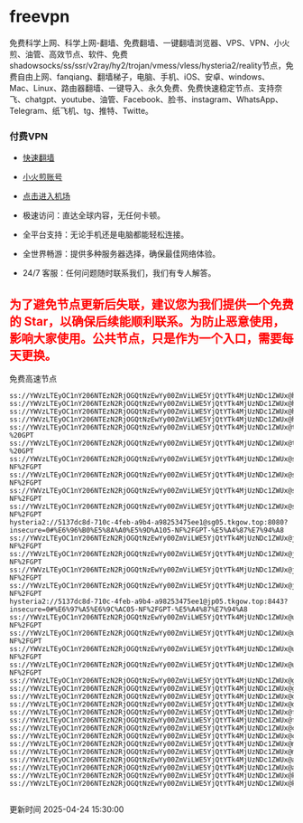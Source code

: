 # freevpn

免费科学上网、科学上网-翻墙、免费翻墙、一键翻墙浏览器、VPS、VPN、小火煎、油管、高效节点、软件、免费shadowsocks/ss/ssr/v2ray/hy2/trojan/vmess/vless/hysteria2/reality节点，免费自由上网、fanqiang、翻墙梯子，电脑、手机、iOS、安卓、windows、Mac、Linux、路由器翻墙、一键导入、永久免费、免费快速稳定节点、支持奈飞、chatgpt、youtube、油管、Facebook、脸书、instagram、WhatsApp、Telegram、纸飞机、tg、推特、Twitte。

### 付费VPN
* [快速翻墙](https://uhuio.top/) 

* [小火煎账号](https://free-clash.top/) 

* [点击进入机场](https://uhuio.top/) 

* 极速访问：直达全球内容，无任何卡顿。

* 全平台支持：无论手机还是电脑都能轻松连接。

* 全世界畅游：提供多种服务器选择，确保最佳网络体验。

* 24/7 客服：任何问题随时联系我们，我们有专人解答。

## <font color="red">为了避免节点更新后失联，建议您为我们提供一个免费的 Star，以确保后续能顺利联系。为防止恶意使用，影响大家使用。公共节点，只是作为一个入口，需要每天更换。</font>

免费高速节点

```ss://YWVzLTEyOC1nY206NTEzN2RjOGQtNzEwYy00ZmViLWE5YjQtYTk4MjUzNDc1ZWUx@hk01.jgrtoioceaw.help:50384#%E9%A6%99%E6%B8%AF01
ss://YWVzLTEyOC1nY206NTEzN2RjOGQtNzEwYy00ZmViLWE5YjQtYTk4MjUzNDc1ZWUx@hk02.jigreliewolf.click:17889#%E9%A6%99%E6%B8%AF02
ss://YWVzLTEyOC1nY206NTEzN2RjOGQtNzEwYy00ZmViLWE5YjQtYTk4MjUzNDc1ZWUx@hk03.jigreliewolf.click:10838#%E9%A6%99%E6%B8%AF03
ss://YWVzLTEyOC1nY206NTEzN2RjOGQtNzEwYy00ZmViLWE5YjQtYTk4MjUzNDc1ZWUx@hk04.jgrtoioceaw.help:29956#%E9%A6%99%E6%B8%AF04
ss://YWVzLTEyOC1nY206NTEzN2RjOGQtNzEwYy00ZmViLWE5YjQtYTk4MjUzNDc1ZWUx@hk05.ijgelrkasd.click:41284#%E9%A6%99%E6%B8%AF05
ss://YWVzLTEyOC1nY206NTEzN2RjOGQtNzEwYy00ZmViLWE5YjQtYTk4MjUzNDc1ZWUx@tw01.jigreliewolf.click:30995#%E5%8F%B0%E6%B9%BE01%20-%20GPT
ss://YWVzLTEyOC1nY206NTEzN2RjOGQtNzEwYy00ZmViLWE5YjQtYTk4MjUzNDc1ZWUx@tw02.ijgelrkasd.click:22610#%E5%8F%B0%E6%B9%BE02%20-%20GPT
ss://YWVzLTEyOC1nY206NTEzN2RjOGQtNzEwYy00ZmViLWE5YjQtYTk4MjUzNDc1ZWUx@sg01.jgrtoioceaw.help:55559#%E6%96%B0%E5%8A%A0%E5%9D%A101%20-NF%2FGPT
ss://YWVzLTEyOC1nY206NTEzN2RjOGQtNzEwYy00ZmViLWE5YjQtYTk4MjUzNDc1ZWUx@sg02.jigreliewolf.click:40574#%E6%96%B0%E5%8A%A0%E5%9D%A102%20-NF%2FGPT
ss://YWVzLTEyOC1nY206NTEzN2RjOGQtNzEwYy00ZmViLWE5YjQtYTk4MjUzNDc1ZWUx@sg03.ijgelrkasd.click:23716#%E6%96%B0%E5%8A%A0%E5%9D%A103%20-NF%2FGPT
ss://YWVzLTEyOC1nY206NTEzN2RjOGQtNzEwYy00ZmViLWE5YjQtYTk4MjUzNDc1ZWUx@sg04.jgrtoioceaw.help:17971#%E6%96%B0%E5%8A%A0%E5%9D%A104%20-NF%2FGPT
hysteria2://5137dc8d-710c-4feb-a9b4-a98253475ee1@sg05.tkgow.top:8080?insecure=0#%E6%96%B0%E5%8A%A0%E5%9D%A105-NF%2FGPT-%E5%A4%87%E7%94%A8
ss://YWVzLTEyOC1nY206NTEzN2RjOGQtNzEwYy00ZmViLWE5YjQtYTk4MjUzNDc1ZWUx@jp01.jgrtoioceaw.help:58645#%E6%97%A5%E6%9C%AC01%20-NF%2FGPT
ss://YWVzLTEyOC1nY206NTEzN2RjOGQtNzEwYy00ZmViLWE5YjQtYTk4MjUzNDc1ZWUx@jp02.jgrtoioceaw.help:47462#%E6%97%A5%E6%9C%AC02%20-NF%2FGPT
ss://YWVzLTEyOC1nY206NTEzN2RjOGQtNzEwYy00ZmViLWE5YjQtYTk4MjUzNDc1ZWUx@jp03.jigreliewolf.click:33414#%E6%97%A5%E6%9C%AC03%20-NF%2FGPT
ss://YWVzLTEyOC1nY206NTEzN2RjOGQtNzEwYy00ZmViLWE5YjQtYTk4MjUzNDc1ZWUx@jp04.ijgelrkasd.click:58223#%E6%97%A5%E6%9C%AC04%20-NF%2FGPT
hysteria2://5137dc8d-710c-4feb-a9b4-a98253475ee1@jp05.tkgow.top:8443?insecure=0#%E6%97%A5%E6%9C%AC05-NF%2FGPT-%E5%A4%87%E7%94%A8
ss://YWVzLTEyOC1nY206NTEzN2RjOGQtNzEwYy00ZmViLWE5YjQtYTk4MjUzNDc1ZWUx@us01.jgrtoioceaw.help:48129#%E7%BE%8E%E5%9B%BD01%20-NF%2FGPT
ss://YWVzLTEyOC1nY206NTEzN2RjOGQtNzEwYy00ZmViLWE5YjQtYTk4MjUzNDc1ZWUx@us02.jgrtoioceaw.help:44907#%E7%BE%8E%E5%9B%BD02%20-NF%2FGPT
ss://YWVzLTEyOC1nY206NTEzN2RjOGQtNzEwYy00ZmViLWE5YjQtYTk4MjUzNDc1ZWUx@us03.jigreliewolf.click:43330#%E7%BE%8E%E5%9B%BD03%20-NF%2FGPT
ss://YWVzLTEyOC1nY206NTEzN2RjOGQtNzEwYy00ZmViLWE5YjQtYTk4MjUzNDc1ZWUx@us04.ijgelrkasd.click:44130#%E7%BE%8E%E5%9B%BD04%20-NF%2FGPT
ss://YWVzLTEyOC1nY206NTEzN2RjOGQtNzEwYy00ZmViLWE5YjQtYTk4MjUzNDc1ZWUx@gb01.jgrtoioceaw.help:27765#%E8%8B%B1%E5%9B%BD01
ss://YWVzLTEyOC1nY206NTEzN2RjOGQtNzEwYy00ZmViLWE5YjQtYTk4MjUzNDc1ZWUx@gb02.jigreliewolf.click:52762#%E8%8B%B1%E5%9B%BD02
ss://YWVzLTEyOC1nY206NTEzN2RjOGQtNzEwYy00ZmViLWE5YjQtYTk4MjUzNDc1ZWUx@de01.jgrtoioceaw.help:20635#%E5%BE%B7%E5%9B%BD01
ss://YWVzLTEyOC1nY206NTEzN2RjOGQtNzEwYy00ZmViLWE5YjQtYTk4MjUzNDc1ZWUx@de02.jigreliewolf.click:52770#%E5%BE%B7%E5%9B%BD02
ss://YWVzLTEyOC1nY206NTEzN2RjOGQtNzEwYy00ZmViLWE5YjQtYTk4MjUzNDc1ZWUx@fr01.ijgelrkasd.click:32568#%E6%B3%95%E5%9B%BD01
ss://YWVzLTEyOC1nY206NTEzN2RjOGQtNzEwYy00ZmViLWE5YjQtYTk4MjUzNDc1ZWUx@fr02.jigreliewolf.click:45265#%E6%B3%95%E5%9B%BD02
ss://YWVzLTEyOC1nY206NTEzN2RjOGQtNzEwYy00ZmViLWE5YjQtYTk4MjUzNDc1ZWUx@ca01.jigreliewolf.click:30461#%E5%8A%A0%E6%8B%BF%E5%A4%A701
ss://YWVzLTEyOC1nY206NTEzN2RjOGQtNzEwYy00ZmViLWE5YjQtYTk4MjUzNDc1ZWUx@ca02.ijgelrkasd.click:24053#%E5%8A%A0%E6%8B%BF%E5%A4%A702
ss://YWVzLTEyOC1nY206NTEzN2RjOGQtNzEwYy00ZmViLWE5YjQtYTk4MjUzNDc1ZWUx@my01.jigreliewolf.click:52408#%E9%A9%AC%E6%9D%A5%E8%A5%BF%E4%BA%9A01
ss://YWVzLTEyOC1nY206NTEzN2RjOGQtNzEwYy00ZmViLWE5YjQtYTk4MjUzNDc1ZWUx@my02.ijgelrkasd.click:25519#%E9%A9%AC%E6%9D%A5%E8%A5%BF%E4%BA%9A02
ss://YWVzLTEyOC1nY206NTEzN2RjOGQtNzEwYy00ZmViLWE5YjQtYTk4MjUzNDc1ZWUx@au01.jgrtoioceaw.help:13460#%E6%BE%B3%E5%A4%A7%E5%88%A9%E4%BA%9A01
ss://YWVzLTEyOC1nY206NTEzN2RjOGQtNzEwYy00ZmViLWE5YjQtYTk4MjUzNDc1ZWUx@au02.ijgelrkasd.click:46073#%E6%BE%B3%E5%A4%A7%E5%88%A9%E4%BA%9A02
ss://YWVzLTEyOC1nY206NTEzN2RjOGQtNzEwYy00ZmViLWE5YjQtYTk4MjUzNDc1ZWUx@ko01.jgrtoioceaw.help:46108#%E9%9F%A9%E5%9B%BD01
ss://YWVzLTEyOC1nY206NTEzN2RjOGQtNzEwYy00ZmViLWE5YjQtYTk4MjUzNDc1ZWUx@ko02.jigreliewolf.click:50181#%E9%9F%A9%E5%9B%BD02


```
更新时间 2025-04-24 15:30:00